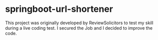 # springboot-url-shortener
This project was originally developed by ReviewSolicitors  to test my skill during a live coding test. I secured the Job and I decided to improve the code.
